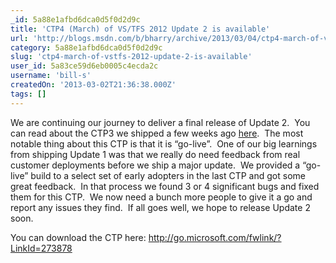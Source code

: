 ```yaml
---
_id: 5a88e1afbd6dca0d5f0d2d9c
title: 'CTP4 (March) of VS/TFS 2012 Update 2 is available'
url: 'http://blogs.msdn.com/b/bharry/archive/2013/03/04/ctp4-march-of-vs-tfs-2012-update-2-is-available.aspx'
category: 5a88e1afbd6dca0d5f0d2d9c
slug: 'ctp4-march-of-vstfs-2012-update-2-is-available'
user_id: 5a83ce59d6eb0005c4ecda2c
username: 'bill-s'
createdOn: '2013-03-02T21:36:38.000Z'
tags: []
---
```


We are continuing our journey to deliver a final release of Update 2.  You can read about the CTP3 we shipped a few weeks ago <a href="http://blogs.msdn.com/b/bharry/archive/2013/02/11/ctp-for-visual-studio-2012-update-2-vs-2012-2-is-available.aspx">here</a>.  The most notable thing about this CTP is that it is “go-live”.  One of our big learnings from shipping Update 1 was that we really do need feedback from real customer deployments before we ship a major update.  We provided a “go-live” build to a select set of early adopters in the last CTP and got some great feedback.  In that process we found 3 or 4 significant bugs and fixed them for this CTP.  We now need a bunch more people to give it a go and report any issues they find.  If all goes well, we hope to release Update 2 soon.

You can download the CTP here: <a href="http://go.microsoft.com/fwlink/?LinkId=273878">http://go.microsoft.com/fwlink/?LinkId=273878</a>
